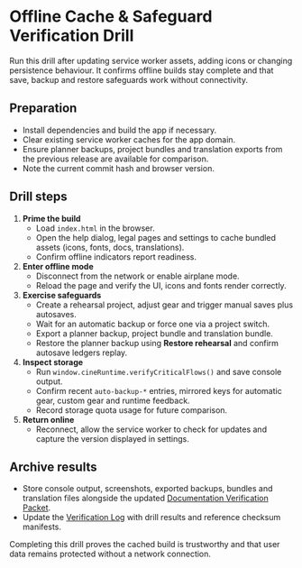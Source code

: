 # Offline Cache & Safeguard Verification Drill

Run this drill after updating service worker assets, adding icons or changing
persistence behaviour. It confirms offline builds stay complete and that save,
backup and restore safeguards work without connectivity.

## Preparation

- Install dependencies and build the app if necessary.
- Clear existing service worker caches for the app domain.
- Ensure planner backups, project bundles and translation exports from the
  previous release are available for comparison.
- Note the current commit hash and browser version.

## Drill steps

1. **Prime the build**
   - Load `index.html` in the browser.
   - Open the help dialog, legal pages and settings to cache bundled assets
     (icons, fonts, docs, translations).
   - Confirm offline indicators report readiness.
2. **Enter offline mode**
   - Disconnect from the network or enable airplane mode.
   - Reload the page and verify the UI, icons and fonts render correctly.
3. **Exercise safeguards**
   - Create a rehearsal project, adjust gear and trigger manual saves plus
     autosaves.
   - Wait for an automatic backup or force one via a project switch.
   - Export a planner backup, project bundle and translation bundle.
   - Restore the planner backup using **Restore rehearsal** and confirm autosave
     ledgers replay.
4. **Inspect storage**
   - Run `window.cineRuntime.verifyCriticalFlows()` and save console output.
   - Confirm recent `auto-backup-*` entries, mirrored keys for automatic gear,
     custom gear and runtime feedback.
   - Record storage quota usage for future comparison.
5. **Return online**
   - Reconnect, allow the service worker to check for updates and capture the
     version displayed in settings.

## Archive results

- Store console output, screenshots, exported backups, bundles and translation
  files alongside the updated [Documentation Verification Packet](documentation-verification-packet.md).
- Update the [Verification Log](verification-log-template.md) with drill results
  and reference checksum manifests.

Completing this drill proves the cached build is trustworthy and that user data
remains protected without a network connection.
